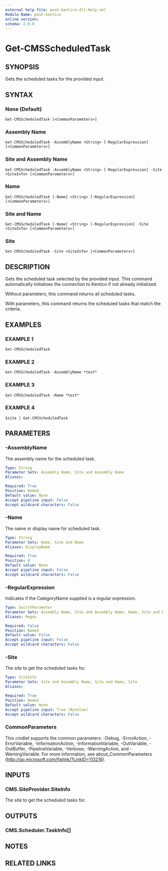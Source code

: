 ```yaml
---
external help file: posh-kentico.dll-Help.xml
Module Name: posh-kentico
online version:
schema: 2.0.0
---
```


# Get-CMSScheduledTask

## SYNOPSIS
Gets the scheduled tasks for the provided input.

## SYNTAX

### None (Default)
```
Get-CMSScheduledTask [<CommonParameters>]
```

### Assembly Name
```
Get-CMSScheduledTask -AssemblyName <String> [-RegularExpression] [<CommonParameters>]
```

### Site and Assembly Name
```
Get-CMSScheduledTask -AssemblyName <String> [-RegularExpression] -Site <SiteInfo> [<CommonParameters>]
```

### Name
```
Get-CMSScheduledTask [-Name] <String> [-RegularExpression] [<CommonParameters>]
```

### Site and Name
```
Get-CMSScheduledTask [-Name] <String> [-RegularExpression] -Site <SiteInfo> [<CommonParameters>]
```

### Site
```
Get-CMSScheduledTask -Site <SiteInfo> [<CommonParameters>]
```

## DESCRIPTION
Gets the scheduled task selected by the provided input.
This command automatically initializes the connection to Kentico if not already initialized.

Without parameters, this command returns all scheduled tasks.

With parameters, this command returns the scheduled tasks that match the criteria.

## EXAMPLES

### EXAMPLE 1
```
Get-CMSScheduledTask
```

### EXAMPLE 2
```
Get-CMSScheduledTask -AssemblyName *test*
```

### EXAMPLE 3
```
Get-CMSScheduledTask -Name *test*
```

### EXAMPLE 4
```
$site | Get-CMSScheduledTask
```

## PARAMETERS

### -AssemblyName
The assembly name for the scheduled task.

```yaml
Type: String
Parameter Sets: Assembly Name, Site and Assembly Name
Aliases:

Required: True
Position: Named
Default value: None
Accept pipeline input: False
Accept wildcard characters: False
```

### -Name
The name or display name for scheduled task.

```yaml
Type: String
Parameter Sets: Name, Site and Name
Aliases: DisplayName

Required: True
Position: 0
Default value: None
Accept pipeline input: False
Accept wildcard characters: False
```

### -RegularExpression
Indicates if the CategoryName supplied is a regular expression.

```yaml
Type: SwitchParameter
Parameter Sets: Assembly Name, Site and Assembly Name, Name, Site and Name
Aliases: Regex

Required: False
Position: Named
Default value: False
Accept pipeline input: False
Accept wildcard characters: False
```

### -Site
The site to get the scheduled tasks for.

```yaml
Type: SiteInfo
Parameter Sets: Site and Assembly Name, Site and Name, Site
Aliases:

Required: True
Position: Named
Default value: None
Accept pipeline input: True (ByValue)
Accept wildcard characters: False
```

### CommonParameters
This cmdlet supports the common parameters: -Debug, -ErrorAction, -ErrorVariable, -InformationAction, -InformationVariable, -OutVariable, -OutBuffer, -PipelineVariable, -Verbose, -WarningAction, and -WarningVariable.
For more information, see about_CommonParameters (http://go.microsoft.com/fwlink/?LinkID=113216).

## INPUTS

### CMS.SiteProvider.SiteInfo
The site to get the scheduled tasks for.

## OUTPUTS

### CMS.Scheduler.TaskInfo[]

## NOTES

## RELATED LINKS
